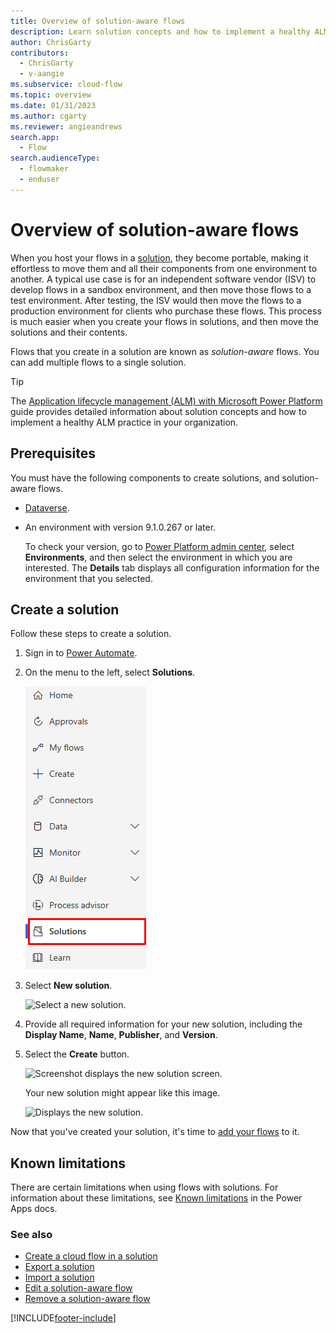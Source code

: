 ```yaml
---
title: Overview of solution-aware flows
description: Learn solution concepts and how to implement a healthy ALM practice for flows.
author: ChrisGarty
contributors:
  - ChrisGarty
  - v-aangie
ms.subservice: cloud-flow
ms.topic: overview
ms.date: 01/31/2023
ms.author: cgarty
ms.reviewer: angieandrews
search.app: 
  - Flow
search.audienceType: 
  - flowmaker
  - enduser
---
```


# Overview of solution-aware flows

When you host your flows in a [solution](/power-platform/alm/solution-concepts-alm), they become portable, making it effortless to move them and all their components from one environment to another. A typical use case is for an independent software vendor (ISV) to develop flows in a sandbox environment, and then move those flows to a test environment. After testing, the ISV would then move the flows to a production environment for clients who purchase these flows. This process is much easier when you create your flows in solutions, and then move the solutions and their contents.

Flows that you create in a solution are known as *solution-aware* flows. You can add multiple flows to a single solution.

> [!TIP]
> The [Application lifecycle management (ALM) with Microsoft Power Platform](/power-platform/alm/) guide provides detailed information about solution concepts and how to implement a healthy ALM practice in your organization.

## Prerequisites

You must have the following components to create solutions, and solution-aware flows.

- [Dataverse](/powerapps/maker/data-platform/data-platform-intro).
- An environment with version 9.1.0.267 or later.

  To check your version, go to [Power Platform admin center](https://admin.powerplatform.microsoft.com/), select **Environments**, and then select the environment in which you are interested. The **Details** tab displays all configuration information for the environment that you selected.

## Create a solution

Follow these steps to create a solution.

1. Sign in to [Power Automate](https://make.powerautomate.com).
1. On the menu to the left, select **Solutions**.

   ![Screen shot of the left nav with solutions highlighted](./media/overview-solution-flows/left-nav-solution.png)

1. Select **New solution**.

   ![Select a new solution.](./media/overview-solution-flows/select-new-solution.png "Screen showing select new solution")

1. Provide all required information for your new solution, including the **Display Name**,  **Name**, **Publisher**, and **Version**.

1. Select the **Create** button.

   ![Screenshot displays the new solution screen.](./media/overview-solution-flows/new-solution.png "new solution properties screen")

   Your new solution might appear like this image.

   ![Displays the new solution.](./media/overview-solution-flows/new-solution-created.png "New solution showing on the *Solutions* screen")

Now that you've created your solution, it's time to [add your flows](./create-flow-solution.md) to it.

## Known limitations

There are certain limitations when using flows with solutions. For information about these limitations, see [Known limitations](/powerapps/maker/data-platform/solutions-overview#known-limitations) in the Power Apps docs.
  
### See also

- [Create a cloud flow in a solution](./create-flow-solution.md)
- [Export a solution](./export-flow-solution.md)
- [Import a solution](./import-flow-solution.md)
- [Edit a solution-aware flow](./edit-solution-aware-flow.md)
- [Remove a solution-aware flow](./remove-solution-aware-flow.md)


[!INCLUDE[footer-include](includes/footer-banner.md)]
